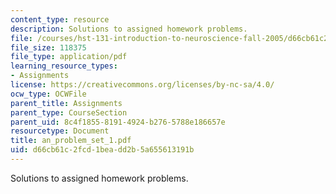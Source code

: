 ```yaml
---
content_type: resource
description: Solutions to assigned homework problems.
file: /courses/hst-131-introduction-to-neuroscience-fall-2005/d66cb61c2fcd1beadd2b5a655613191b_an_problem_set_1.pdf
file_size: 118375
file_type: application/pdf
learning_resource_types:
- Assignments
license: https://creativecommons.org/licenses/by-nc-sa/4.0/
ocw_type: OCWFile
parent_title: Assignments
parent_type: CourseSection
parent_uid: 8c4f1855-8191-4924-b276-5788e186657e
resourcetype: Document
title: an_problem_set_1.pdf
uid: d66cb61c-2fcd-1bea-dd2b-5a655613191b
---
```

Solutions to assigned homework problems.